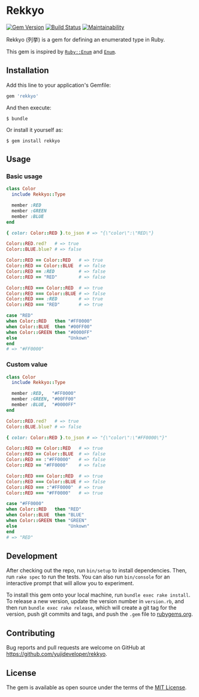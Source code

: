# Rekkyo

[![Gem Version](https://badge.fury.io/rb/rekkyo.svg)](https://badge.fury.io/rb/rekkyo)
[![Build Status](https://travis-ci.org/yujideveloper/rekkyo.svg?branch=master)](https://travis-ci.org/yujideveloper/rekkyo)
[![Maintainability](https://api.codeclimate.com/v1/badges/37d6334cedf5b04af831/maintainability)](https://codeclimate.com/github/yujideveloper/rekkyo/maintainability)

Rekkyo (列挙) is a gem for defining an enumerated type in Ruby.

This gem is inspired by [`Ruby::Enum`](https://github.com/dblock/ruby-enum) and [`Enum`](https://github.com/LIQIDTechnology/enum_class).

## Installation

Add this line to your application's Gemfile:

```ruby
gem 'rekkyo'
```

And then execute:

    $ bundle

Or install it yourself as:

    $ gem install rekkyo

## Usage

### Basic usage

``` ruby
class Color
  include Rekkyo::Type

  member :RED
  member :GREEN
  member :BLUE
end

{ color: Color::RED }.to_json # => "{\"color\":\"RED\"}

Color::RED.red?   # => true
Color::BLUE.blue? # => false

Color::RED == Color::RED   # => true
Color::RED == Color::BLUE  # => false
Color::RED == :RED         # => false
Color::RED == "RED"        # => false

Color::RED === Color::RED  # => true
Color::RED === Color::BLUE # => false
Color::RED === :RED        # => true
Color::RED === "RED"       # => true

case "RED"
when Color::RED   then "#FF0000"
when Color::BLUE  then "#00FF00"
when Color::GREEN then "#0000FF"
else                   "Unkown"
end
# => "#FF0000"
```

### Custom value

``` ruby
class Color
  include Rekkyo::Type

  member :RED,   "#FF0000"
  member :GREEN, "#00FF00"
  member :BLUE,  "#0000FF"
end

Color::RED.red?   # => true
Color::BLUE.blue? # => false

{ color: Color::RED }.to_json # => "{\"color\":\"#FF0000\"}"

Color::RED == Color::RED   # => true
Color::RED == Color::BLUE  # => false
Color::RED == :"#FF0000"   # => false
Color::RED == "#FF0000"    # => false

Color::RED === Color::RED  # => true
Color::RED === Color::BLUE # => false
Color::RED === :"#FF0000"  # => true
Color::RED === "#FF0000"   # => true

case "#FF0000"
when Color::RED   then "RED"
when Color::BLUE  then "BLUE"
when Color::GREEN then "GREEN"
else                   "Unkown"
end
# => "RED"
```

## Development

After checking out the repo, run `bin/setup` to install dependencies. Then, run `rake spec` to run the tests. You can also run `bin/console` for an interactive prompt that will allow you to experiment.

To install this gem onto your local machine, run `bundle exec rake install`. To release a new version, update the version number in `version.rb`, and then run `bundle exec rake release`, which will create a git tag for the version, push git commits and tags, and push the `.gem` file to [rubygems.org](https://rubygems.org).

## Contributing

Bug reports and pull requests are welcome on GitHub at https://github.com/yujideveloper/rekkyo.

## License

The gem is available as open source under the terms of the [MIT License](https://opensource.org/licenses/MIT).
